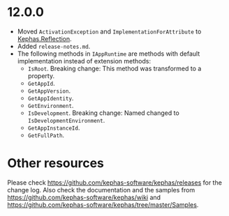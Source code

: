 ﻿# 12.0.0

* Moved ```ActivationException``` and ```ImplementationForAttribute``` to [Kephas.Reflection](https://www.nuget.org/packages/Kephas.Reflection).
* Added ```release-notes.md```.
* The following methods in ```IAppRuntime``` are methods with default implementation instead of extension methods:
  * ```IsRoot```. Breaking change: This method was transformed to a property.
  * ```GetAppId```.
  * ```GetAppVersion```.
  * ```GetAppIdentity```.
  * ```GetEnvironment```.
  * ```IsDevelopment```. Breaking change: Named changed to ```IsDevelopmentEnvironment```.
  * ```GetAppInstanceId```.
  * ```GetFullPath```.

# Other resources
Please check https://github.com/kephas-software/kephas/releases for the change log.
Also check the documentation and the samples from https://github.com/kephas-software/kephas/wiki and https://github.com/kephas-software/kephas/tree/master/Samples.
